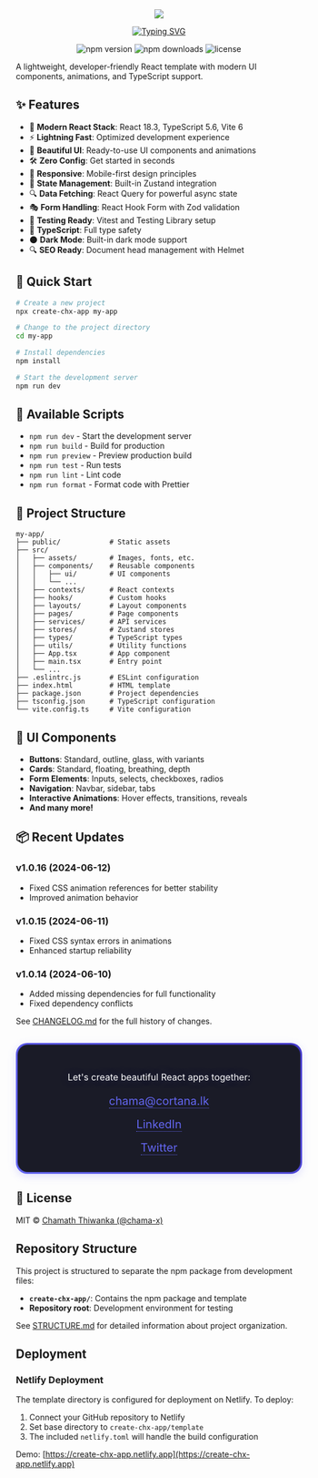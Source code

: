 <div align="center">
  <img src="https://capsule-render.vercel.app/api?type=waving&height=300&text=create-chx-app&color=0:6366F1,50:4F46E5,100:4338CA&fontColor=ffffff&fontSize=60&desc=Modern%20React%20Template%20Generator&descAlignY=65&animation=fadeIn">

<a href="https://git.io/typing-svg"><img src="https://readme-typing-svg.herokuapp.com?font=Montserrat&weight=600&duration=4002&pause=1000&color=6366F1&width=435&separator=%3C&lines=React+%C3%97+TypeScript+%3D+Modern%20Development%3CI+don%E2%80%99t+just+create+templates;%3CI+elevate+development+experience.%3C%3CLet%E2%80%99s+create+beautiful+apps+together.+%E2%9C%A8" alt="Typing SVG" /></a>

  <p>
    <img src="https://img.shields.io/npm/v/create-chx-app?style=for-the-badge&color=6366F1" alt="npm version">
    <img src="https://img.shields.io/npm/dm/create-chx-app?style=for-the-badge&color=4F46E5" alt="npm downloads">
    <img src="https://img.shields.io/github/license/chama-x/create-chx-app?style=for-the-badge&color=4338CA" alt="license">
  </p>
</div>

A lightweight, developer-friendly React template with modern UI components, animations, and TypeScript support.

## ✨ Features

- 🚀 **Modern React Stack**: React 18.3, TypeScript 5.6, Vite 6
- ⚡ **Lightning Fast**: Optimized development experience
- 🎨 **Beautiful UI**: Ready-to-use UI components and animations
- 🛠️ **Zero Config**: Get started in seconds
- 📱 **Responsive**: Mobile-first design principles
- 🔄 **State Management**: Built-in Zustand integration
- 🔍 **Data Fetching**: React Query for powerful async state
- 🎭 **Form Handling**: React Hook Form with Zod validation
- 🧪 **Testing Ready**: Vitest and Testing Library setup
- 🎯 **TypeScript**: Full type safety
- 🌑 **Dark Mode**: Built-in dark mode support
- 🔍 **SEO Ready**: Document head management with Helmet

## 🚀 Quick Start

```bash
# Create a new project
npx create-chx-app my-app

# Change to the project directory
cd my-app

# Install dependencies
npm install

# Start the development server
npm run dev
```

## 📝 Available Scripts

- `npm run dev` - Start the development server
- `npm run build` - Build for production
- `npm run preview` - Preview production build
- `npm run test` - Run tests
- `npm run lint` - Lint code
- `npm run format` - Format code with Prettier

## 📁 Project Structure

```
my-app/
├── public/            # Static assets
├── src/
│   ├── assets/        # Images, fonts, etc.
│   ├── components/    # Reusable components
│   │   ├── ui/        # UI components
│   │   └── ...
│   ├── contexts/      # React contexts
│   ├── hooks/         # Custom hooks
│   ├── layouts/       # Layout components
│   ├── pages/         # Page components
│   ├── services/      # API services
│   ├── stores/        # Zustand stores
│   ├── types/         # TypeScript types
│   ├── utils/         # Utility functions
│   ├── App.tsx        # App component
│   ├── main.tsx       # Entry point
│   └── ...
├── .eslintrc.js       # ESLint configuration
├── index.html         # HTML template
├── package.json       # Project dependencies
├── tsconfig.json      # TypeScript configuration
└── vite.config.ts     # Vite configuration
```

## 🎨 UI Components

- **Buttons**: Standard, outline, glass, with variants
- **Cards**: Standard, floating, breathing, depth
- **Form Elements**: Inputs, selects, checkboxes, radios
- **Navigation**: Navbar, sidebar, tabs
- **Interactive Animations**: Hover effects, transitions, reveals
- **And many more!**

## 📦 Recent Updates

### v1.0.16 (2024-06-12)

- Fixed CSS animation references for better stability
- Improved animation behavior

### v1.0.15 (2024-06-11)

- Fixed CSS syntax errors in animations
- Enhanced startup reliability

### v1.0.14 (2024-06-10)

- Added missing dependencies for full functionality
- Fixed dependency conflicts

See [CHANGELOG.md](./CHANGELOG.md) for the full history of changes.

<div style="background: linear-gradient(45deg, #6366F1, #4338CA); padding: 3px; border-radius: 20px; margin: 30px 0; box-shadow: 0 4px 15px rgba(99, 102, 241, 0.2);">
    <div style="background: #1a1b27; padding: 30px; border-radius: 18px; border: 1px solid rgba(99, 102, 241, 0.1);">
        <div align="center">
            <p style="color: #ffffff; font-size: 16px; margin-bottom: 20px; text-shadow: 0 0 20px rgba(99, 102, 241, 0.3);">Let's create beautiful React apps together:</p>
            <a href="mailto:chama@cortana.lk" style="font-size: 20px; text-decoration: none; color: #6366F1; border-bottom: 1px dotted #6366F1;">chama@cortana.lk</a><br><br>
            <a href="https://www.linkedin.com/in/chamath-thiwanka/" style="font-size: 20px; text-decoration: none; color: #6366F1; border-bottom: 1px dotted #6366F1;">LinkedIn</a><br><br>
            <a href="https://twitter.com/chama_x" style="font-size: 20px; text-decoration: none; color: #6366F1; border-bottom: 1px dotted #6366F1;">Twitter</a><br>
        </div>
    </div>
</div>

## 📄 License

MIT © [Chamath Thiwanka (@chama-x)](https://github.com/chama-x)

## Repository Structure

This project is structured to separate the npm package from development files:

- **`create-chx-app/`**: Contains the npm package and template
- **Repository root**: Development environment for testing

See [STRUCTURE.md](./STRUCTURE.md) for detailed information about project organization.

## Deployment

### Netlify Deployment

The template directory is configured for deployment on Netlify. To deploy:

1. Connect your GitHub repository to Netlify
2. Set base directory to `create-chx-app/template`
3. The included `netlify.toml` will handle the build configuration

Demo: [https://create-chx-app.netlify.app](https://create-chx-app.netlify.app)

